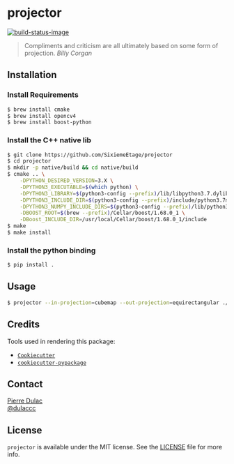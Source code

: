 # projector

[![build-status-image]][travis]

> Compliments and criticism are all ultimately based on some form of projection.
> *Billy Corgan*

## Installation

### Install Requirements

```sh
$ brew install cmake
$ brew install opencv4
$ brew install boost-python
```

### Install the C++ native lib

```sh
$ git clone https://github.com/SixiemeEtage/projector
$ cd projector
$ mkdir -p native/build && cd native/build
$ cmake .. \
    -DPYTHON_DESIRED_VERSION=3.X \
    -DPYTHON3_EXECUTABLE=$(which python) \
    -DPYTHON3_LIBRARY=$(python3-config --prefix)/lib/libpython3.7.dylib \
    -DPYTHON3_INCLUDE_DIR=$(python3-config --prefix)/include/python3.7m/ \
    -DPYTHON3_NUMPY_INCLUDE_DIRS=$(python3-config --prefix)/lib/python3.7/site-packages/numpy/core/include/ \
    -DBOOST_ROOT=$(brew --prefix)/Cellar/boost/1.68.0_1 \
    -DBoost_INCLUDE_DIR=/usr/local/Cellar/boost/1.68.0_1/include
$ make
$ make install
```

### Install the python binding

```sh
$ pip install .
```

## Usage

```sh
$ projector --in-projection=cubemap --out-projection=equirectangular ./examples/cubemap_high_res/cubemap_+x.jpg ./examples/cubemap_high_res/cubemap_-x.jpg ./examples/cubemap_high_res/cubemap_+y.jpg ./examples/cubemap_high_res/cubemap_-y.jpg ./examples/cubemap_high_res/cubemap_+z.jpg ./examples/cubemap_high_res/cubemap_-z.jpg
```

## Credits

Tools used in rendering this package:

*  [`Cookiecutter`][Cookiecutter]
*  [`cookiecutter-pypackage`][cookiecutter-pypackage]

## Contact

[Pierre Dulac][github-dulaccc]  
[@dulaccc][twitter-dulaccc]

## License

`projector` is available under the MIT license. See the [LICENSE](LICENSE) file for more info.


[build-status-image]: https://img.shields.io/travis/SixiemeEtage/projector.svg
[travis]: https://travis-ci.org/SixiemeEtage/projector

[Cookiecutter]: https://github.com/audreyr/cookiecutter
[cookiecutter-pypackage]: https://github.com/audreyr/cookiecutter-pypackage
[github-dulaccc]: https://github.com/dulaccc
[twitter-dulaccc]: https://twitter.com/dulaccc
